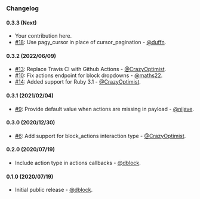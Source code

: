 ### Changelog

#### 0.3.3 (Next)

* Your contribution here.
* [#18](https://github.com/slack-ruby/slack-ruby-bot-server-events/pull/18): Use pagy_cursor in place of cursor_pagination - [@duffn](https://github.com/duffn).

#### 0.3.2 (2022/06/09)

* [#13](https://github.com/slack-ruby/slack-ruby-bot-server-events/pull/13): Replace Travis CI with Github Actions - [@CrazyOptimist](https://github.com/CrazyOptimist).
* [#10](https://github.com/slack-ruby/slack-ruby-bot-server-events/pull/10): Fix actions endpoint for block dropdowns - [@maths22](https://github.com/maths22).
* [#14](https://github.com/slack-ruby/slack-ruby-bot-server-events/pull/14): Added support for Ruby 3.1 - [@CrazyOptimist](https://github.com/CrazyOptimist).

#### 0.3.1 (2021/02/04)

* [#9](https://github.com/slack-ruby/slack-ruby-bot-server-events/pull/9): Provide default value when actions are missing in payload - [@nijave](https://github.com/nijave).

#### 0.3.0 (2020/12/30)

* [#6](https://github.com/slack-ruby/slack-ruby-bot-server-events/pull/6): Add support for block_actions interaction type - [@CrazyOptimist](https://github.com/CrazyOptimist).

#### 0.2.0 (2020/07/19)

* Include action type in actions callbacks - [@dblock](https://github.com/dblock).

#### 0.1.0 (2020/07/19)

* Initial public release - [@dblock](https://github.com/dblock).
